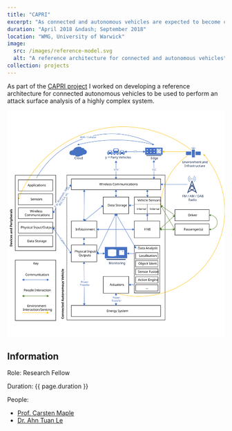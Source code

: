 ```yaml
---
title: "CAPRI"
excerpt: "As connected and autonomous vehicles are expected to become commonplace on roads nationwide, new featured are being integrated into vehicles. This includes functionality such as vehicle-to-vehicle communication and machine learning models. It is important that we investigate and address security issues posed by the larger attack surface before a wide deployment. This project designed a reference architecture which facilitated attack surface analysis of connected autonomous vehicles."
duration: "April 2018 &ndash; September 2018"
location: "WMG, University of Warwick"
image:
  src: /images/reference-model.svg
  alt: "A reference architecture for connected and autonomous vehicles"
collection: projects
---
```


As part of the [CAPRI project](https://caprimobility.com/about/support) I worked on developing a reference architecture for connected autonomous vehicles to be used to perform an attack surface analysis of a highly complex system.

![A reference architecture for Connected Autonomous Vehicles](/images/reference-model.svg)

## Information

Role: Research Fellow

Duration: {{ page.duration }}

People:
 * [Prof. Carsten Maple](https://warwick.ac.uk/fac/sci/wmg/people/profile/?wmgid=1102)
 * [Dr. Ahn Tuan Le](https://warwick.ac.uk/fac/sci/wmg/people/profile/?wmgid=1530)
